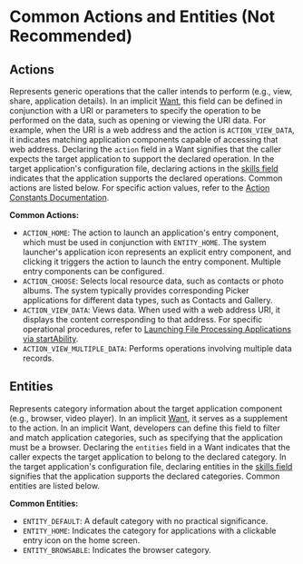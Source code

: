 # Common Actions and Entities (Not Recommended)

## Actions

Represents generic operations that the caller intends to perform (e.g., view, share, application details). In an implicit [Want](../../../API_Reference/source_en/apis/AbilityKit/cj-apis-ability.md#class-want), this field can be defined in conjunction with a URI or parameters to specify the operation to be performed on the data, such as opening or viewing the URI data. For example, when the URI is a web address and the action is `ACTION_VIEW_DATA`, it indicates matching application components capable of accessing that web address. Declaring the `action` field in a Want signifies that the caller expects the target application to support the declared operation. In the target application's configuration file, declaring actions in the [skills field](../cj-start/basic-knowledge/module-configuration-file.md#skills-tag) indicates that the application supports the declared operations. Common actions are listed below. For specific action values, refer to the [Action Constants Documentation](../../../API_Reference/source_en/apis/AbilityKit/cj-apis-ability.md#prop-action).

**Common Actions:**

- `ACTION_HOME`: The action to launch an application's entry component, which must be used in conjunction with `ENTITY_HOME`. The system launcher's application icon represents an explicit entry component, and clicking it triggers the action to launch the entry component. Multiple entry components can be configured.
- `ACTION_CHOOSE`: Selects local resource data, such as contacts or photo albums. The system typically provides corresponding Picker applications for different data types, such as Contacts and Gallery.
- `ACTION_VIEW_DATA`: Views data. When used with a web address URI, it displays the content corresponding to that address. For specific operational procedures, refer to [Launching File Processing Applications via startAbility](./cj-file-processing-apps-startup.md).
- `ACTION_VIEW_MULTIPLE_DATA`: Performs operations involving multiple data records.

## Entities

Represents category information about the target application component (e.g., browser, video player). In an implicit [Want](../../../API_Reference/source_en/apis/AbilityKit/cj-apis-ability.md#class-want), it serves as a supplement to the action. In an implicit Want, developers can define this field to filter and match application categories, such as specifying that the application must be a browser. Declaring the `entities` field in a Want indicates that the caller expects the target application to belong to the declared category. In the target application's configuration file, declaring entities in the [skills field](../cj-start/basic-knowledge/module-configuration-file.md#skills-tag) signifies that the application supports the declared categories. Common entities are listed below.

**Common Entities:**

- `ENTITY_DEFAULT`: A default category with no practical significance.
- `ENTITY_HOME`: Indicates the category for applications with a clickable entry icon on the home screen.
- `ENTITY_BROWSABLE`: Indicates the browser category.